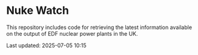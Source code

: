 # Nuke Watch

This repository includes code for retrieving the latest information available on the output of EDF nuclear power plants in the UK.

Last updated: 2025-07-05 10:15